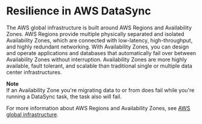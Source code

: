 # Resilience in AWS DataSync<a name="disaster-recovery-resiliency"></a>

The AWS global infrastructure is built around AWS Regions and Availability Zones\. AWS Regions provide multiple physically separated and isolated Availability Zones, which are connected with low\-latency, high\-throughput, and highly redundant networking\. With Availability Zones, you can design and operate applications and databases that automatically fail over between Availability Zones without interruption\. Availability Zones are more highly available, fault tolerant, and scalable than traditional single or multiple data center infrastructures\.

**Note**  
If an Availability Zone you're migrating data to or from does fail while you're running a DataSync task, the task also will fail\.

For more information about AWS Regions and Availability Zones, see [AWS global infrastructure](https://aws.amazon.com/about-aws/global-infrastructure/)\.